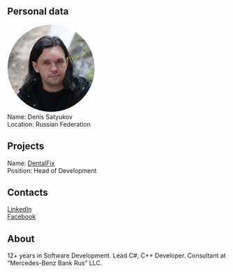 ## Personal data
![denis satyukov photo](photo/denis_satyukov.png)  
Name:   Denis Satyukov  
Location: Russian Federation  
## Projects 
Name: [DentalFix](../projects/dentalfix.md)  
Position: Head of Development    
## Contacts
[LinkedIn](https://www.linkedin.com/in/polina-fadeeva-52b1a812a/)    
[Facebook](https://www.facebook.com/polina.fadeeva.35)
## About
12+ years in Software Development. Lead C#, C++ Developer. Consultant at “Mercedes-Benz Bank Rus” LLC.
